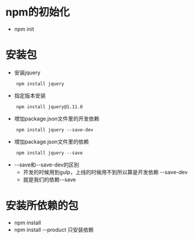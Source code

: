 # npm的初始化 
- npm init
# 安装包
- 安装jquery
```
    npm install jquery
```
- 指定版本安装
```
    npm install jquery@1.11.0
```
- 增加package.json文件里的开发依赖
```
    npm install jquery --save-dev
```
- 增加package.json文件里的依赖
```
    npm install jquery --save
```
- --save和--save-dev的区别
    - 开发的时候用到gulp，上线的时候用不到所以算是开发依赖 --save-dev
    - 就是我们的依赖--save
# 安装所依赖的包
- npm install
- npm install --product 只安装依赖
